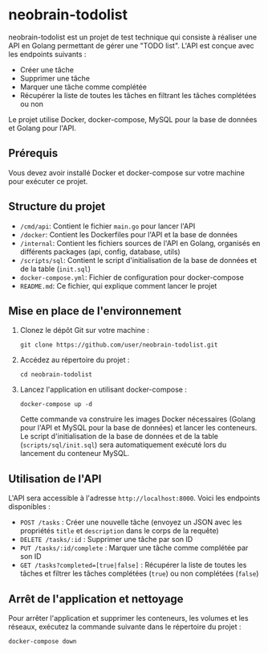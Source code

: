 # neobrain-todolist

neobrain-todolist est un projet de test technique qui consiste à réaliser une API en Golang permettant de gérer une "TODO list". L'API est conçue avec les endpoints suivants :

- Créer une tâche
- Supprimer une tâche
- Marquer une tâche comme complétée
- Récupérer la liste de toutes les tâches en filtrant les tâches complétées ou non

Le projet utilise Docker, docker-compose, MySQL pour la base de données et Golang pour l'API.

## Prérequis

Vous devez avoir installé Docker et docker-compose sur votre machine pour exécuter ce projet.

## Structure du projet

- `/cmd/api`: Contient le fichier `main.go` pour lancer l'API
- `/docker`: Contient les Dockerfiles pour l'API et la base de données
- `/internal`: Contient les fichiers sources de l'API en Golang, organisés en différents packages (api, config, database, utils)
- `/scripts/sql`: Contient le script d'initialisation de la base de données et de la table (`init.sql`)
- `docker-compose.yml`: Fichier de configuration pour docker-compose
- `README.md`: Ce fichier, qui explique comment lancer le projet

## Mise en place de l'environnement

1. Clonez le dépôt Git sur votre machine :

   ```
   git clone https://github.com/user/neobrain-todolist.git
   ```

2. Accédez au répertoire du projet :

   ```
   cd neobrain-todolist
   ```

3. Lancez l'application en utilisant docker-compose :

   ```
   docker-compose up -d
   ```

   Cette commande va construire les images Docker nécessaires (Golang pour l'API et MySQL pour la base de données) et lancer les conteneurs. Le script d'initialisation de la base de données et de la table (`scripts/sql/init.sql`) sera automatiquement exécuté lors du lancement du conteneur MySQL.

## Utilisation de l'API

L'API sera accessible à l'adresse `http://localhost:8000`. Voici les endpoints disponibles :

- `POST /tasks` : Créer une nouvelle tâche (envoyez un JSON avec les propriétés `title` et `description` dans le corps de la requête)
- `DELETE /tasks/:id` : Supprimer une tâche par son ID
- `PUT /tasks/:id/complete` : Marquer une tâche comme complétée par son ID
- `GET /tasks?completed=[true|false]` : Récupérer la liste de toutes les tâches et filtrer les tâches complétées (`true`) ou non complétées (`false`)

## Arrêt de l'application et nettoyage

Pour arrêter l'application et supprimer les conteneurs, les volumes et les réseaux, exécutez la commande suivante dans le répertoire du projet :

```
docker-compose down
```